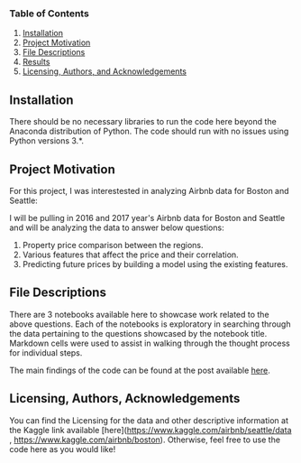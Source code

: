 
### Table of Contents

1. [Installation](#installation)
2. [Project Motivation](#motivation)
3. [File Descriptions](#files)
4. [Results](#results)
5. [Licensing, Authors, and Acknowledgements](#licensing)

## Installation <a name="installation"></a>

There should be no necessary libraries to run the code here beyond the Anaconda distribution of Python.  The code should run with no issues using Python versions 3.*.

## Project Motivation<a name="motivation"></a>

For this project, I was interestested in analyzing Airbnb data for Boston and Seattle:

I will be pulling in 2016 and 2017 year's Airbnb data for Boston and Seattle and will be analyzing the data to answer below questions:

1. Property price comparison between the regions.
2. Various features that affect the price and their correlation.
3. Predicting future prices by building a model using the existing features.



## File Descriptions <a name="files"></a>

There are 3 notebooks available here to showcase work related to the above questions.  Each of the notebooks is exploratory in searching through the data pertaining to the questions showcased by the notebook title.  Markdown cells were used to assist in walking through the thought process for individual steps.  

The main findings of the code can be found at the post available [here](https://medium.com/@vijay2035/airbnb-data-analysis-boston-or-seattle-5c705130d3d7).

## Licensing, Authors, Acknowledgements<a name="licensing"></a>

You can find the Licensing for the data and other descriptive information at the Kaggle link available [here](https://www.kaggle.com/airbnb/seattle/data , https://www.kaggle.com/airbnb/boston).  Otherwise, feel free to use the code here as you would like! 

